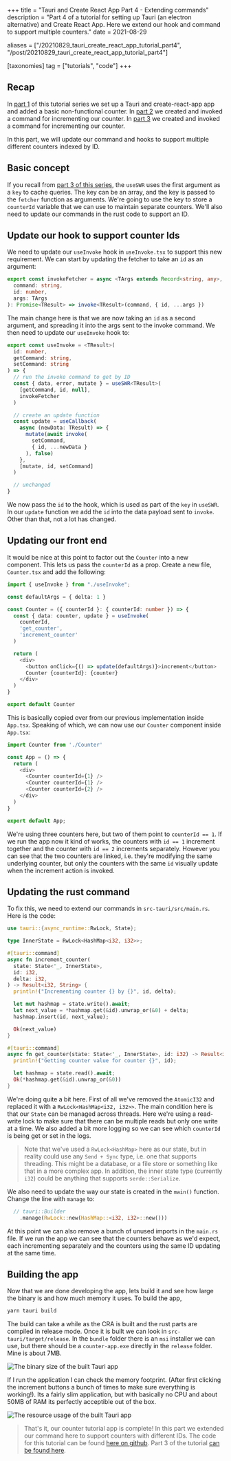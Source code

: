 +++
title = "Tauri and Create React App Part 4 - Extending commands"
description = "Part 4 of a tutorial for setting up Tauri (an electron alternative) and Create React App. Here we extend our hook and command to support multiple counters."
date = 2021-08-29

aliases = ["/20210829_tauri_create_react_app_tutorial_part4", "/post/20210829_tauri_create_react_app_tutorial_part4"]

[taxonomies]
tag = ["tutorials", "code"]
+++

## Recap

In [part 1](/post/20210826_tauri_create_react_app_tutorial_part1) of this tutorial series we set up a Tauri and create-react-app app and added a basic non-functional counter. In [part 2](/post/20210827_tauri_create_react_app_tutorial_part2) we created and invoked a command for incrementing our counter. In [part 3](/post/20210828_tauri_create_react_app_tutorial_part3) we created and invoked a command for incrementing our counter.

In this part, we will update our command and hooks to support multiple different counters indexed by ID.

## Basic concept

If you recall from [part 3 of this series](/post/20210830_tauri_create_react_app_tutorial_part3), the `useSWR` uses the first argument as a `key` to cache queries. The key can be an array, and the key is passed to the `fetcher` function as arguments. We're going to use the key to store a `counterId` variable that we can use to maintain separate counters. We'll also need to update our commands in the rust code to support an ID.

## Update our hook to support counter Ids

We need to update our `useInvoke` hook in `useInvoke.tsx` to support this new requirement. We can start by updating the fetcher to take an `id` as an argument:

```typescript
export const invokeFetcher = async <TArgs extends Record<string, any>, TResult>(
  command: string,
  id: number,
  args: TArgs
): Promise<TResult> => invoke<TResult>(command, { id, ...args })
```

The main change here is that we are now taking an `id` as a second argument, and spreading it into the args sent to the invoke command. We then need to update our `useInvoke` hook to:

```typescript
export const useInvoke = <TResult>(
  id: number,
  getCommand: string,
  setCommand: string
) => {
  // run the invoke command to get by ID
  const { data, error, mutate } = useSWR<TResult>(
    [getCommand, id, null],
    invokeFetcher
  )

  // create an update function
  const update = useCallback(
    async (newData: TResult) => {
      mutate(await invoke(
        setCommand,
        { id, ...newData }
      ), false)
    },
    [mutate, id, setCommand]
  )

  // unchanged
}
```

We now pass the `id` to the hook, which is used as part of the `key` in `useSWR`. In our `update` function we add the `id` into the data payload sent to `invoke`. Other than that, not a lot has changed.

## Updating our front end

It would be nice at this point to factor out the `Counter` into a new component. This lets us pass the `counterId` as a prop. Create a new file, `Counter.tsx` and add the following:

```typescript
import { useInvoke } from "./useInvoke";

const defaultArgs = { delta: 1 }

const Counter = ({ counterId }: { counterId: number }) => {
  const { data: counter, update } = useInvoke(
    counterId,
    'get_counter',
    'increment_counter'
  )

  return (
    <div>
      <button onClick={() => update(defaultArgs)}>increment</button>
      Counter {counterId}: {counter}
    </div>
  )
}

export default Counter
```

This is basically copied over from our previous implementation inside `App.tsx`. Speaking of which, we can now use our `Counter` component inside `App.tsx`:

```typescript
import Counter from './Counter'

const App = () => {
  return (
    <div>
      <Counter counterId={1} />
      <Counter counterId={1} />
      <Counter counterId={2} />
    </div>
  )
}

export default App;
```

We're using three counters here, but two of them point to `counterId == 1`. If we run the app now it kind of works, the counters with `id == 1` increment together and the counter with `id == 2` increments separately. However you can see that the two counters are linked, i.e. they're modifying the same underlying counter, but only the counters with the same `id` visually update when the increment action is invoked.

## Updating the rust command

To fix this, we need to extend our commands in `src-tauri/src/main.rs`. Here is the code:

```rust
use tauri::{async_runtime::RwLock, State};

type InnerState = RwLock<HashMap<i32, i32>>;

#[tauri::command]
async fn increment_counter(
  state: State<'_, InnerState>,
  id: i32,
  delta: i32,
) -> Result<i32, String> {
  println!("Incrementing counter {} by {}", id, delta);

  let mut hashmap = state.write().await;
  let next_value = *hashmap.get(&id).unwrap_or(&0) + delta;
  hashmap.insert(id, next_value);

  Ok(next_value)
}

#[tauri::command]
async fn get_counter(state: State<'_, InnerState>, id: i32) -> Result<i32, String> {
  println!("Getting counter value for counter {}", id);

  let hashmap = state.read().await;
  Ok(*hashmap.get(&id).unwrap_or(&0))
}
```

We're doing quite a bit here. First of all we've removed the `AtomicI32` and replaced it with a `RwLock<HashMap<i32, i32>>`. The main condition here is that our `State` can be managed across threads. Here we're using a read-write lock to make sure that there can be multiple reads but only one write at a time. We also added a bit more logging so we can see which `counterId` is being get or set in the logs.

> Note that we've used a `RwLock<HashMap>` here as our state, but in reality could use any `Send + Sync` type, i.e. one that supports threading. This might be a database, or a file store or something like that in a more complex app. In addition, the inner state type (currently `i32`) could be anything that supports `serde::Serialize`.

We also need to update the way our state is created in the `main()` function. Change the line with `manage` to:

```rust
  // tauri::Builder
    .manage(RwLock::new(HashMap::<i32, i32>::new()))
```

At this point we can also remove a bunch of unused imports in the `main.rs` file. If we run the app we can see that the counters behave as we'd expect, each incrementing separately and the counters using the same ID updating at the same time.

## Building the app

Now that we are done developing the app, lets build it and see how large the binary is and how much memory it uses. To build the app,

```bash
yarn tauri build
```

The build can take a while as the CRA is built and the rust parts are compiled in release mode. Once it is built we can look in `src-tauri/target/release`. In the `bundle` folder there is an `msi` installer we can use, but there should be a `counter-app.exe` directly in the `release` folder. Mine is about 7MB.

![The binary size of the built Tauri app](/images/tauri-step2-binary.png)

If I run the application I can check the memory footprint. (After first clicking the increment buttons a bunch of times to make sure everything is working!). Its a fairly slim application, but with basically no CPU and about 50MB of RAM its perfectly acceptible out of the box.

![The resource usage of the built Tauri app](/images/tauri-step2-resources.png)

> That's it, our counter tutorial app is complete! In this part we extended our command here to support counters with different IDs. The code for this tutorial can be found [here on github](https://github.com/will-hart/tauri-cra-tutorial/tree/0f664071e266d45c153efeabf43c09d588c5c907). Part 3 of the tutorial [can be found here](/post/20210828_tauri_create_react_app_tutorial_part3).
